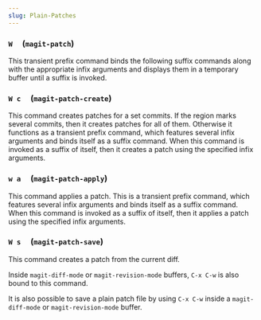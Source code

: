 ```yaml
---
slug: Plain-Patches
---
```


### `W`     (`magit-patch`)

This transient prefix command binds the following suffix commands along with the appropriate infix arguments and displays them in a temporary buffer until a suffix is invoked.

### `W c`     (`magit-patch-create`)

This command creates patches for a set commits. If the region marks several commits, then it creates patches for all of them. Otherwise it functions as a transient prefix command, which features several infix arguments and binds itself as a suffix command. When this command is invoked as a suffix of itself, then it creates a patch using the specified infix arguments.

### `w a`     (`magit-patch-apply`)

This command applies a patch. This is a transient prefix command, which features several infix arguments and binds itself as a suffix command. When this command is invoked as a suffix of itself, then it applies a patch using the specified infix arguments.

### `W s`     (`magit-patch-save`)

This command creates a patch from the current diff.

Inside `magit-diff-mode` or `magit-revision-mode` buffers, `C-x C-w` is also bound to this command.

It is also possible to save a plain patch file by using `C-x C-w` inside a `magit-diff-mode` or `magit-revision-mode` buffer.
